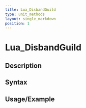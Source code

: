 ```yaml
---
title: Lua_DisbandGuild
type: unit_methods
layout: single_markdown
position: 1
---
```


# Lua_DisbandGuild

## Description

## Syntax

## Usage/Example


